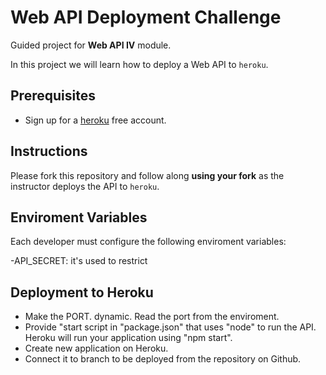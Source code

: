 # Web API Deployment Challenge

Guided project for **Web API IV** module.

In this project we will learn how to deploy a Web API to `heroku`.

## Prerequisites

- Sign up for a [heroku](https://www.heroku.com/) free account.

## Instructions

Please fork this repository and follow along **using your fork** as the instructor deploys the API to `heroku`.

## Enviroment Variables

Each developer must configure the following enviroment variables:

-API_SECRET: it's used to restrict 

## Deployment to Heroku

- Make the PORT. dynamic. Read the port from the enviroment.
- Provide "start script in "package.json" that uses "node"
to run the API. Heroku will run your application using "npm start".
- Create new application on Heroku.
- Connect it to branch to be deployed from the repository on Github.
